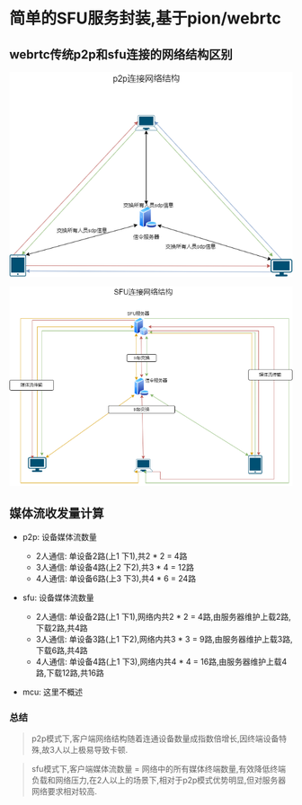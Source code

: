 # 简单的SFU服务封装,基于pion/webrtc

## webrtc传统p2p和sfu连接的网络结构区别

![p2p](./img/p2p.png)

![sfu](./img/sfu.png)


## 媒体流收发量计算

* p2p: 设备媒体流数量
    - 2人通信: 单设备2路(上1 下1),共2 * 2 = 4路
    - 3人通信: 单设备4路(上2 下2),共3 * 4 = 12路
    - 4人通信: 单设备6路(上3 下3),共4 * 6 = 24路

* sfu: 设备媒体流数量
    - 2人通信: 单设备2路(上1 下1),网络内共2 * 2 = 4路,由服务器维护上载2路,下载2路,共4路
    - 3人通信: 单设备3路(上1 下2),网络内共3 * 3 = 9路,由服务器维护上载3路,下载6路,共4路
    - 4人通信: 单设备4路(上1 下3),网络内共4 * 4 = 16路,由服务器维护上载4路,下载12路,共16路
* mcu: 这里不概述

### 总结
> p2p模式下,客户端网络结构随着连通设备数量成指数倍增长,因终端设备特殊,故3人以上极易导致卡顿.

> sfu模式下,客户端媒体流数量 = 网络中的所有媒体终端数量,有效降低终端负载和网络压力,在2人以上的场景下,相对于p2p模式优势明显,但对服务器网络要求相对较高.